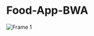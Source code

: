 # Food-App-BWA

![Frame 1](https://user-images.githubusercontent.com/26060382/185035156-ccecd298-b9a2-4dba-8dbc-c29b3937f3ae.png)
